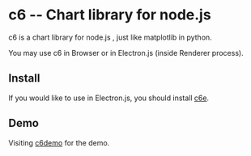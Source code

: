 # c6 -- Chart library for node.js

c6 is a chart library for node.js , just like matplotlib in python.

You may use c6 in Browser or in Electron.js (inside Renderer process).

## Install

If you would like to use in Electron.js, you should install [c6e](https://github.com/ccckmit/c6e).

## Demo

Visiting [c6demo](https://github.com/ccckmit/c6demo) for the demo.
